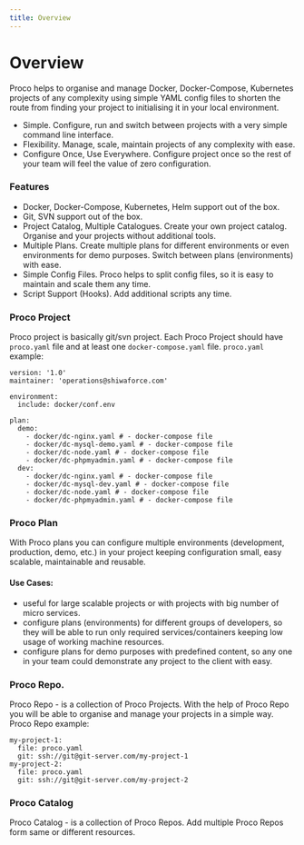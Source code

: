 ```yaml
---
title: Overview
---
```


# Overview
Proco helps to organise and manage Docker, Docker-Compose, Kubernetes projects of any complexity using simple YAML config files to shorten the route from finding your project to initialising it in your local environment.

- Simple. Configure, run and switch between projects with a very simple command line interface.
- Flexibility. Manage, scale, maintain projects of any complexity with ease.
- Configure Once, Use Everywhere. Configure project once so the rest of your team will feel the value of zero configuration.

### Features
- Docker, Docker-Compose, Kubernetes, Helm support out of the box.
- Git, SVN support out of the box.
- Project Catalog, Multiple Catalogues. Create your own project catalog. Organise and your projects without additional tools.
- Multiple Plans. Create multiple plans for different environments or even environments for demo purposes. Switch between plans (environments) with ease.
- Simple Config Files. Proco helps to split config files, so it is easy to maintain and scale them any time.
- Script Support (Hooks). Add additional scripts any time.   


### Proco Project
Proco project is basically git/svn project. Each Proco Project should have `proco.yaml` file and at least one `docker-compose.yaml` file.
`proco.yaml` example:
```
version: '1.0'
maintainer: 'operations@shiwaforce.com'

environment:
  include: docker/conf.env

plan:
  demo:
    - docker/dc-nginx.yaml # - docker-compose file 
    - docker/dc-mysql-demo.yaml # - docker-compose file
    - docker/dc-node.yaml # - docker-compose file
    - docker/dc-phpmyadmin.yaml # - docker-compose file
  dev:
    - docker/dc-nginx.yaml # - docker-compose file
    - docker/dc-mysql-dev.yaml # - docker-compose file
    - docker/dc-node.yaml # - docker-compose file
    - docker/dc-phpmyadmin.yaml # - docker-compose file
```

### Proco Plan
With Proco plans you can configure multiple environments (development, production, demo, etc.) in your project
keeping configuration small, easy scalable, maintainable and reusable. 
  
#### Use Cases:
- useful for large scalable projects or with projects with big number of micro services.
- configure plans (environments) for different groups of developers, so they will be able to run only required services/containers keeping low usage of working machine resources.
- configure plans for demo purposes with predefined content, so any one in your team could demonstrate any project to the client with easy.


### Proco Repo.
Proco Repo - is a collection of Proco Projects. 
With the help of Proco Repo you will be able to organise and manage your projects in a simple way.
Proco Repo example:
```
my-project-1:
  file: proco.yaml
  git: ssh://git@git-server.com/my-project-1
my-project-2:
  file: proco.yaml
  git: ssh://git@git-server.com/my-project-2
```


### Proco Catalog
Proco Catalog - is a collection of Proco Repos. Add multiple Proco Repos form same or different resources.
